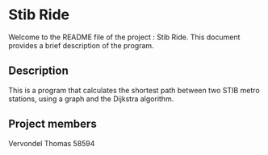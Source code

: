 # Stib Ride

Welcome to the README file of the project : Stib Ride. This document provides a brief description of the program.

## Description

This is a program that calculates the shortest path between two STIB metro stations, using a graph and the Dijkstra algorithm.

## Project members
Vervondel Thomas 58594